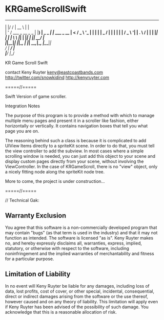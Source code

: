 # KRGameScrollSwift


  _  __                  _____             _            
 | |/ /                 |  __ \           | |           
 | ' / ___ _ __  _   _  | |__) |   _ _   _| |_ ___ _ __ 
 |  < / _ \ '_ \| | | | |  _  / | | | | | | __/ _ \ '__|
 | . \  __/ | | | |_| | | | \ \ |_| | |_| | ||  __/ |   
 |_|\_\___|_| |_|\__, | |_|  \_\__,_|\__, |\__\___|_|   
                  __/ |               __/ |             
                 |___/               |___/              


KR Game Scroll Swift

contact
Keny Ruyter keny@eastcoastbands.com
http://twitter.com/snowkidind
http://kenyruyter.com

=====//=====

Swift Version of game scroller.

Integration Notes

The purpose of this program is to provide a method with which to manage 
multiple menu pages and present it in a scroller like fashion, either 
horizontally or vertically. It contains navigation boxes that tell you what 
page you are on. 

The reasoning behind such a class is because it is complicated to add
UIView Items directly to a spriteKit scene. In order to do that, you must
tell the view controller to add the subview. In most cases where a simple
scrolling window is needed, you can just add this object to your scene
and display custom pages directly from your scene, without involving
the ViewController. In the case of KRGameScroll, there is no "view"
object, only a nicely fitting node along the spriteKit node tree.


More to come, the project is under construction...

=====//=====

// Technical Gak:

Warranty Exclusion
------------------
You agree that this software is a
non-commercially developed program that may contain "bugs" (as that
term is used in the industry) and that it may not function as intended.
The software is licensed "as is". Keny Ruyter makes no, and hereby expressly
disclaims all, warranties, express, implied, statutory, or otherwise
with respect to the software, including noninfringement and the implied
warranties of merchantability and fitness for a particular purpose.

Limitation of Liability
-----------------------
In no event will Keny Ruyter be liable for any damages, including loss of data,
lost profits, cost of cover, or other special, incidental,
consequential, direct or indirect damages arising from the software or
the use thereof, however caused and on any theory of liability. This
limitation will apply even if Keny Ruyter has been advised of the possibility
of such damage. You acknowledge that this is a reasonable allocation of
risk.




